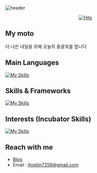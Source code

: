 ![header](https://capsule-render.vercel.app/api?type=wave&color=auto&height=300&section=header&text=Hoplin%20&fontSize=90)
<div align="center">
  <a href="https://hits.sh/github.com/J-hoplin1/"><img alt="Hits" src="https://hits.sh/github.com/J-hoplin1.svg"/></a>
</div>

## My moto
더 나은 내일을 위해 오늘의 중괄호를 엽니다
## Main Languages
[![My Skills](https://skills.thijs.gg/icons?i=nodejs,ts,py,java,bash)](https://skills.thijs.gg)

## Skills & Frameworks
[![My Skills](https://skills.thijs.gg/icons?i=express,nestjs,spring,redis,mysql,mongodb,nginx,kubernetes,docker,git,jest,grafana,graphql,rabbitmq)](https://skills.thijs.gg)

## Interests (Incubator Skills)
[![My Skills](https://skills.thijs.gg/icons?i=aws,gcp,kafka,go)](https://skills.thijs.gg)

## Reach with me
- [Blog](https://velog.io/@hoplin)
- Email : jhoplin7259@gmail.com
